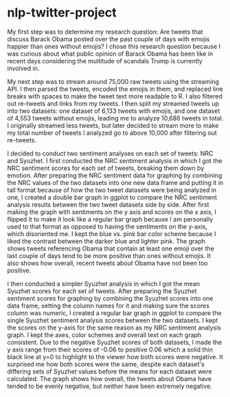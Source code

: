 # nlp-twitter-project

My first step was to determine my research question: Are tweets that discuss Barack Obama posted over the past couple of days with emojis happier than ones without emojis? I chose this research question because I was curious about what public opinion of Barack Obama has been like in recent days considering the multitude of scandals Trump is currently involved in. 

My next step was to stream around 75,000 raw tweets using the streaming API. I then parsed the tweets, encoded the emojis in them, and replaced line breaks with spaces to make the tweet text more readable to R. I also filtered out re-tweets and links from my tweets. I then split my streamed tweets up into two datasets: one dataset of 6,133 tweets with emojis, and one dataset of 4,553 tweets without emojis, leading me to analyze 10,686 tweets in total. I originally streamed less tweets, but later decided to stream more to make my total number of tweets I analyzed go to above 10,000 after filtering out re-tweets.

I decided to conduct two sentiment analyses on each set of tweets: NRC and Syuzhet. I first conducted the NRC sentiment analysis in which I got the NRC sentiment scores for each set of tweets, breaking them down by emotion. After preparing the NRC sentiment data for graphing by combining the NRC values of the two datasets into one new data frame and putting it in tall format because of how the two tweet datasets were being analyzed in one, I created a double bar graph in ggplot to compare the NRC sentiment analysis results between the two tweet datasets side by side. After first making the graph with sentiments on the y axis and scores on the x axis, I flipped it to make it look like a regular bar graph because I am personally used to that format as opposed to having the sentiments on the y-axis, which disoriented me. I kept the blue vs. pink bar color scheme because I liked the contrast between the darker blue and lighter pink. The graph shows tweets referencing Obama that contain at least one emoji over the last couple of days tend to be more positive than ones without emojis. It also shows how overall, recent tweets about Obama have not been too positive. 

I then conducted a simpler Syuzhet analysis in which I got the mean Syuzhet scores for each set of tweets. After preparing the Syuzhet sentiment scores for graphing by combining the Syuzhet scores into one data frame, setting the column names for it and making sure the scores column was numeric, I created a regular bar graph in ggplot to compare the single Syuzhet sentiment analysis scores between the two datasets. I kept the scores on the y-axis for the same reason as my NRC sentiment analysis graph. I kept the axes, color schemes and overall text on each graph consistent. Due to the negative Syuzhet scores of both datasets, I made the y axis range from their scores of -0.06 to positive 0.06 which a solid thin black line at y=0 to highlight to the viewer how both scores were negative. It surprised me how both scores were the same, despite each dataset's differing sets of Syuzhet values before the means for each dataset were calculated. The graph shows how overall, the tweets about Obama have tended to be evenly negative, but neither have been extremely negative.
